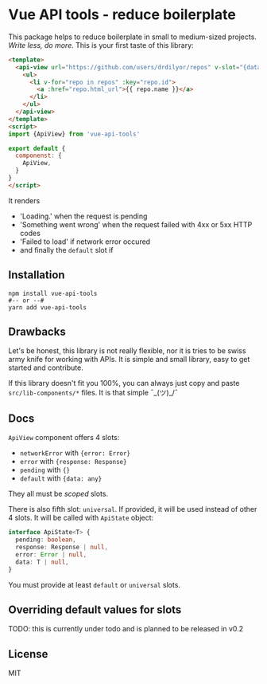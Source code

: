# Vue API tools - reduce boilerplate

This package helps to reduce boilerplate in small to medium-sized projects.
*Write less, do more*. This is your first taste of this library:

```html
<template>
  <api-view url="https://github.com/users/drdilyor/repos" v-slot="{data: repos}">
    <ul>
      <li v-for="repo in repos" :key="repo.id">
        <a :href="repo.html_url">{{ repo.name }}</a>
      </li>
    </ul>
  </api-view>
</template>
<script>
import {ApiView} from 'vue-api-tools'

export default {
  componenst: {
    ApiView,
  }
}
</script>
```

It renders
- 'Loading.' when the request is pending
- 'Something went wrong' when the request failed with 4xx or 5xx HTTP codes
- 'Failed to load' if network error occured 
- and finally the `default` slot if 

## Installation
```shell
npm install vue-api-tools
#-- or --#
yarn add vue-api-tools
```

## Drawbacks
Let's be honest, this library is not really flexible, nor it is tries
to be swiss army knife for working with APIs. It is simple and small
library, easy to get started and contribute.

If this library doesn't fit you 100%, you can always just copy and
paste `src/lib-components/*` files. It is that simple ¯\_(ツ)_/¯

## Docs
`ApiView` component offers 4 slots:
- `networkError` with `{error: Error}`
- `error` with `{response: Response}`
- `pending` with `{}`
- `default` with `{data: any}`

They all must be *scoped* slots.

There is also fifth slot: `universal`. If provided, it will be used
instead of other 4 slots. It will be called with `ApiState` object:
```ts
interface ApiState<T> {
  pending: boolean,
  response: Response | null,
  error: Error | null,
  data: T | null,
}
```
You must provide at least `default` or `universal` slots.

## Overriding default values for slots
TODO: this is currently under todo and is planned to be released in v0.2

## License
MIT
